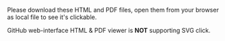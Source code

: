 Please download these HTML and PDF files, open them from your browser as local file to see it's clickable.

GitHub web-interface HTML & PDF viewer is **NOT** supporting SVG click.
